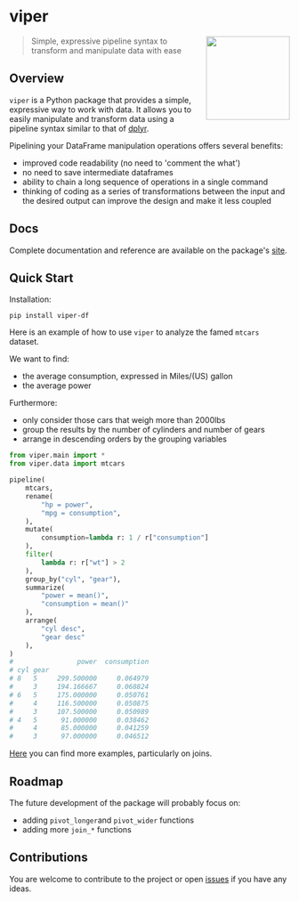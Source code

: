 # viper

<a href='https://aropele.github.io/viper/'><img src='logo/logo.png' align="right" width="150" /></a>

> Simple, expressive pipeline syntax to transform and manipulate data with ease 

## Overview

`viper` is a Python package that provides a simple, expressive way to work with data. It allows you to easily manipulate and transform data using a pipeline syntax similar to that of [dplyr](https://dplyr.tidyverse.org/).
 
Pipelining your DataFrame manipulation operations offers several benefits:

- improved code readability (no need to 'comment the what')
- no need to save intermediate dataframes
- ability to chain a long sequence of operations in a single command
- thinking of coding as a series of transformations between the input and the desired output can improve the design and make it less coupled

## Docs
Complete documentation and reference are available on the package's [site](https://aropele.github.io/viper/).

## Quick Start

Installation:
``` shell
pip install viper-df
```

Here is an example of how to use `viper` to analyze the famed `mtcars` dataset.

We want to find:
- the average consumption, expressed in Miles/(US) gallon
- the average power

Furthermore:
- only consider those cars that weigh more than 2000lbs
- group the results by the number of cylinders and number of gears
- arrange in descending orders by the grouping variables


``` python
from viper.main import *
from viper.data import mtcars

pipeline(
    mtcars,
    rename(
        "hp = power",
        "mpg = consumption",
    ),
    mutate(
        consumption=lambda r: 1 / r["consumption"]
    ),
    filter(
        lambda r: r["wt"] > 2
    ),
    group_by("cyl", "gear"),
    summarize(
        "power = mean()",
        "consumption = mean()"
    ),
    arrange(
        "cyl desc",
        "gear desc"
    ),
)
#                power  consumption
# cyl gear
# 8   5     299.500000     0.064979
#     3     194.166667     0.068824
# 6   5     175.000000     0.050761
#     4     116.500000     0.050875
#     3     107.500000     0.050989
# 4   5      91.000000     0.038462
#     4      85.000000     0.041259
#     3      97.000000     0.046512
```

[Here](https://aropele.github.io/viper/usage/) you can find more examples, particularly on joins.

## Roadmap

The future development of the package will probably focus on:

- adding `pivot_longer`and `pivot_wider` functions
- adding more `join_*` functions

## Contributions

You are welcome to contribute to the project or open [issues](https://github.com/aropele/viper/issues) if you have any ideas.